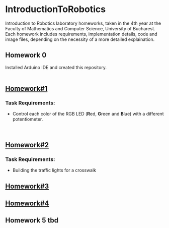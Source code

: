 # IntroductionToRobotics
Introduction to Robotics laboratory homeworks, taken in the 4th year at the Faculty of Mathematics and Computer Science, University of Bucharest. Each homework includes requirements, implementation details, code and image files, depending on the necessity of a more detailed explaination. 

## Homework 0

Installed Arduino IDE and created this repository.<br><br>

## [Homework#1](https://github.com/buku5090/IntroductionToRobotics/tree/main/Homework%231)

### Task Requirements:
 - Control each color of the RGB LED (**R**ed, **G**reen and **B**lue) with a different potentiometer.
<br>

## [Homework#2](https://github.com/buku5090/IntroductionToRobotics/tree/main/Homework%232)
### Task Requirements:
 - Building the traffic lights for a crosswalk

## [Homework#3](https://github.com/buku5090/IntroductionToRobotics/tree/main/Homework%233)

## [Homework#4]()

## Homework 5 tbd
